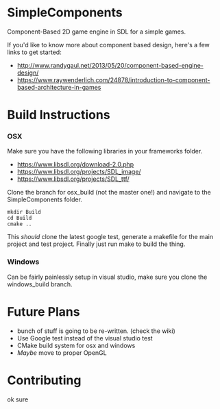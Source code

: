 # SimpleComponents
Component-Based 2D game engine in SDL for a simple games. 

If you'd like to know more about component based design, here's a few links to get started:
- http://www.randygaul.net/2013/05/20/component-based-engine-design/
- https://www.raywenderlich.com/24878/introduction-to-component-based-architecture-in-games

# Build Instructions

### OSX

Make sure you have the following libraries in your frameworks folder.

- https://www.libsdl.org/download-2.0.php
- https://www.libsdl.org/projects/SDL_image/
- https://www.libsdl.org/projects/SDL_ttf/

Clone the branch for osx_build (not the master one!) and navigate to the SimpleComponents folder. 

```
mkdir Build
cd Build
cmake ..
```

This *should* clone the latest google test, generate a makefile for the main project and test project. 
Finally just run make to build the thing. 

### Windows

Can be fairly painlessly setup in visual studio, make sure you clone the windows_build branch. 

# Future Plans
- bunch of stuff is going to be re-written. (check the wiki)
- Use Google test instead of the visual studio test
- CMake build system for osx and windows
- *Maybe* move to proper OpenGL

# Contributing

ok sure



